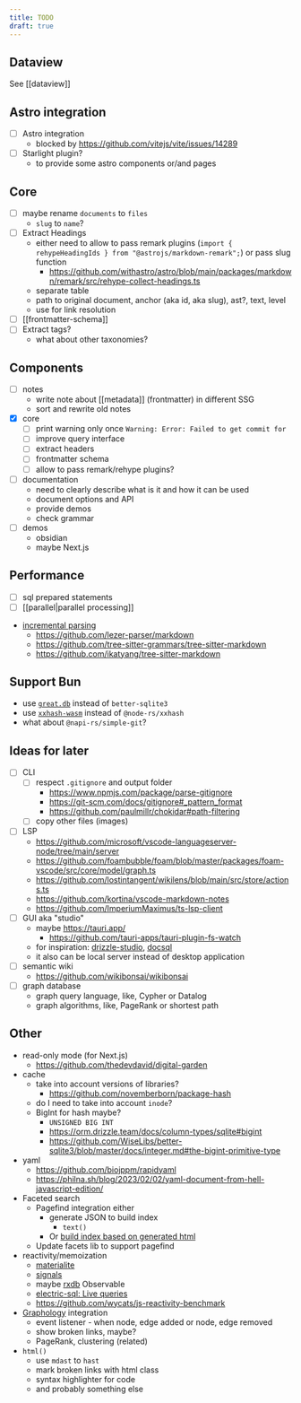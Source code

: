 ```yaml
---
title: TODO
draft: true
---
```


## Dataview

See [[dataview]]

## Astro integration

- [ ] Astro integration
  - blocked by https://github.com/vitejs/vite/issues/14289
- [ ] Starlight plugin?
  - to provide some astro components or/and pages

## Core

- [ ] maybe rename `documents` to `files`
  - `slug` to `name`?
- [ ] Extract Headings
  - either need to allow to pass remark plugins (`import { rehypeHeadingIds } from "@astrojs/markdown-remark";`) or pass slug function
    - https://github.com/withastro/astro/blob/main/packages/markdown/remark/src/rehype-collect-headings.ts
  - separate table
  - path to original document, anchor (aka id, aka slug), ast?, text, level
  - use for link resolution
- [ ] [[frontmatter-schema]]
- [ ] Extract tags?
  - what about other taxonomies?

## Components

- [ ] notes
  - write note about [[metadata]] (frontmatter) in different SSG
  - sort and rewrite old notes
- [x] core
  - [ ] print warning only once `Warning: Error: Failed to get commit for`
  - [ ] improve query interface
  - [ ] extract headers
  - [ ] frontmatter schema
  - [ ] allow to pass remark/rehype plugins?
- [ ] documentation
  - need to clearly describe what is it and how it can be used
  - document options and API
  - provide demos
  - check grammar
- [ ] demos
  - obsidian
  - maybe Next.js

## Performance

- [ ] sql prepared statements
- [ ] [[parallel|parallel processing]]
- [incremental parsing](https://parsing.stereobooster.com/incremental-parsers/)
  - https://github.com/lezer-parser/markdown
  - https://github.com/tree-sitter-grammars/tree-sitter-markdown
  - https://github.com/ikatyang/tree-sitter-markdown

## Support Bun

- use [`great.db`](https://www.npmjs.com/package/great.db) instead of `better-sqlite3`
- use [`xxhash-wasm`](https://github.com/jungomi/xxhash-wasm) instead of `@node-rs/xxhash`
- what about `@napi-rs/simple-git`?

## Ideas for later

- [ ] CLI
  - [ ] respect `.gitignore` and output folder
    - https://www.npmjs.com/package/parse-gitignore
    - https://git-scm.com/docs/gitignore#_pattern_format
    - https://github.com/paulmillr/chokidar#path-filtering
  - [ ] copy other files (images)
- [ ] LSP
  - https://github.com/microsoft/vscode-languageserver-node/tree/main/server
  - https://github.com/foambubble/foam/blob/master/packages/foam-vscode/src/core/model/graph.ts
  - https://github.com/lostintangent/wikilens/blob/main/src/store/actions.ts
  - https://github.com/kortina/vscode-markdown-notes
  - https://github.com/ImperiumMaximus/ts-lsp-client
- [ ] GUI aka "studio"
  - maybe https://tauri.app/
    - https://github.com/tauri-apps/tauri-plugin-fs-watch
  - for inspiration: [drizzle-studio](https://orm.drizzle.team/drizzle-studio/overview), [docsql](https://github.com/peterbe/docsql)
  - it also can be local server instead of desktop application
- [ ] semantic wiki
  - https://github.com/wikibonsai/wikibonsai
- [ ] graph database
  - graph query language, like, Cypher or Datalog
  - graph algorithms, like, PageRank or shortest path

## Other

- read-only mode (for Next.js)
  - https://github.com/thedevdavid/digital-garden
- cache
  - take into account versions of libraries?
    - https://github.com/novemberborn/package-hash
  - do I need to take into account `inode`?
  - BigInt for hash maybe?
    - `UNSIGNED BIG INT`
    - https://orm.drizzle.team/docs/column-types/sqlite#bigint
    - https://github.com/WiseLibs/better-sqlite3/blob/master/docs/integer.md#the-bigint-primitive-type
- yaml
  - https://github.com/biojppm/rapidyaml
  - https://philna.sh/blog/2023/02/02/yaml-document-from-hell-javascript-edition/
- Faceted search
  - Pagefind integration either
    - generate JSON to build index
      - `text()`
    - Or [build index based on generated html](https://github.com/withastro/starlight/blob/d2822a1127c622e086ad8877a07adad70d8c3aab/packages/starlight/index.ts#L61-L72)
  - Update facets lib to support pagefind
- reactivity/memoization
  - [materialite](https://github.com/vlcn-io/materialite)
  - [signals](https://preactjs.com/guide/v10/signals/)
  - maybe [rxdb](https://rxdb.info) Observable
  - [electric-sql: Live queries](https://electric-sql.com/docs/usage/data-access/queries#live-queries)
  - https://github.com/wycats/js-reactivity-benchmark
- [Graphology](https://graphology.github.io/) integration
  - event listener - when node, edge added or node, edge removed
  - show broken links, maybe?
  - PageRank, clustering (related)
- `html()`
  - use `mdast` to `hast`
  - mark broken links with html class
  - syntax highlighter for code
  - and probably something else
